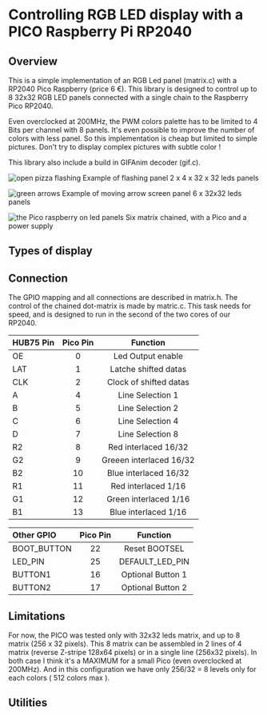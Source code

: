 # Controlling RGB LED display with a PICO Raspberry Pi RP2040

## Overview
This is a simple implementation of an RGB Led panel (matrix.c) with a RP2040 Pico Raspberry (price 6 €).
This library is designed to control up to 8 32x32 RGB LED panels connected with a single chain to the Raspberry Pico RP2040.

Even overclocked at 200MHz, the PWM colors palette has to be limited to 4 Bits per channel with 8 panels.
It's even possible to improve the number of colors with less panel. So this implementation is cheap but limited to simple pictures.
Don't try to display complex pictures with subtle color !

This library also include a build in GIFAnim decoder (gif.c).

![open pizza flashing](https://github.com/gege13007/RGB-Led-matrix-with-Gif-decoder-RP2040-pico/blob/main/open-pizza.jpg)
Example of flashing panel 2 x 4 x 32 x 32 leds panels

![green arrows](https://github.com/gege13007/RGB-Led-matrix-with-Gif-decoder-RP2040-pico/blob/main/green-arrow-6_105644.jpg)
Example of moving arrow screen panel 6 x 32x32 leds panels

![the Pico raspberry on led panels](https://github.com/gege13007/RGB-Led-matrix-with-Gif-decoder-RP2040-pico/blob/main/rgb-leds-pico-rear_105537.jpg)
Six matrix chained, with a Pico and a power supply

## Types of display

## Connection
The GPIO mapping and all connections are described in matrix.h. The control of the chained dot-matrix is made by matric.c. This task needs for speed, and is designed to run in the second of the two cores of our RP2040.

| HUB75 Pin | Pico Pin | Function | 
| :---      |  :---:  | :---: |
| OE | 0 | Led Output enable | 
| LAT | 1 | Latche shifted datas|
| CLK | 2 | Clock of shifted datas|
| A | 4 | Line Selection 1 |
| B | 5 | Line Selection 2 |
| C | 6 | Line Selection 4 |
| D | 7 | Line Selection 8 |
| R2 | 8 | Red interlaced 16/32 |
| G2 | 9 | Greeen interlaced 16/32|
| B2 | 10 | Blue interlaced 16/32|
| R1 | 11 | Red interlaced 1/16|
| G1 | 12 | Green interlaced 1/16|
| B1 | 13 | Blue interlaced 1/16|

| Other GPIO | Pico Pin | Function | 
| :---    |  :---:  | :---: |
| BOOT_BUTTON | 22  | Reset BOOTSEL |
| LED_PIN | 25 | DEFAULT_LED_PIN |
| BUTTON1 | 16 | Optional Button 1 |
| BUTTON2 | 17 | Optional Button 2 |

## Limitations
For now, the PICO was tested only with 32x32 leds matrix, and up to 8 matrix (256 x 32 pixels). This 8 matrix can be assembled in 2 lines of 4 matrix (reverse Z-stripe 128x64 pixels) or in a single line (256x32 pixels). In both case I think it's a MAXIMUM for a small Pico (even overclocked at 200MHz). And in this configuration we have only 256/32 = 8 levels only for each colors ( 512 colors max ).

## Utilities

